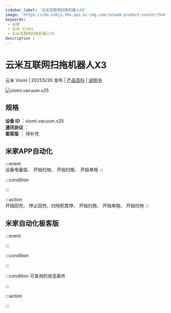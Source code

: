```yaml
---
sidebar_label: '云米互联网扫拖机器人X3'
image: 'https://cdn.cnbj1.fds.api.mi-img.com/iotweb-product-center/7e41606db5aeff397349703fcf068aeb_168.png?GalaxyAccessKeyId=AKVGLQWBOVIRQ3XLEW&Expires=9223372036854775807&Signature=xLWrGBrFx9ghtZCGRLT6Ao2ws2s='
keywords: 
 - 米家
 - 云米 Viomi
 - 云米互联网扫拖机器人X3
description : ''
---
```

# 云米互联网扫拖机器人X3

云米 Viomi | 2021/5/26 发布 | [产品百科](https://home.mi.com/webapp/content/baike/product/index.html?model=viomi.vacuum.v25/) | [说明书](https://home.mi.com/views/introduction.html?model=viomi.vacuum.v25&region=cn)

![viomi.vacuum.v25](https://cdn.cnbj1.fds.api.mi-img.com/iotweb-product-center/7e41606db5aeff397349703fcf068aeb_168.png?GalaxyAccessKeyId=AKVGLQWBOVIRQ3XLEW&Expires=9223372036854775807&Signature=xLWrGBrFx9ghtZCGRLT6Ao2ws2s=)

## 规格  
> 
**设备 ID** ：viomi.vacuum.v25  
**通讯协议** ：  
**极客版**  ： 待补充 


## 米家APP自动化  

:::event  
设备电量低、 开始扫地、 开始扫拖、 开始单拖
:::

:::condition  

:::

:::action   
开始回充、 停止回充、扫地机暂停、 开始扫拖、 开始单拖、 开始扫地
:::

## 米家自动化极客版  

:::event  

:::

:::condition  

:::

:::condition 可查询的状态条件  

:::

:::action  

:::

        
